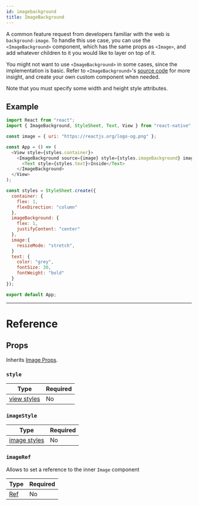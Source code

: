 ```yaml
---
id: imagebackground
title: ImageBackground
---
```


A common feature request from developers familiar with the web is `background-image`. To handle this use case, you can use the `<ImageBackground>` component, which has the same props as `<Image>`, and add whatever children to it you would like to layer on top of it.

You might not want to use `<ImageBackground>` in some cases, since the implementation is basic. Refer to `<ImageBackground>`'s [source code](https://github.com/facebook/react-native/blob/master/Libraries/Image/ImageBackground.js) for more insight, and create your own custom component when needed.

Note that you must specify some width and height style attributes.

## Example

```js
import React from "react";
import { ImageBackground, StyleSheet, Text, View } from "react-native";

const image = { uri: "https://reactjs.org/logo-og.png" };

const App = () => (
  <View style={styles.container}>
    <ImageBackground source={image} style={styles.imageBackground} imageStyle={styles.image}>
      <Text style={styles.text}>Inside</Text>
    </ImageBackground>
  </View>
);

const styles = StyleSheet.create({
  container: {
    flex: 1,
    flexDirection: "column"
  },
  imageBackground: {
    flex: 1,
    justifyContent: "center"
  },
  image:{
    resizeMode: "stretch",
  }
  text: {
    color: "grey",
    fontSize: 30,
    fontWeight: "bold"
  }
});

export default App;
```

---

# Reference

## Props

Inherits [Image Props](../image/#props).

### `style`

| Type                               | Required |
| ---------------------------------- | -------- |
| [view styles](../view-style-props/) | No       |

### `imageStyle`

| Type                                 | Required |
| ------------------------------------ | -------- |
| [image styles](../image-style-props/) | No       |

### `imageRef`

Allows to set a reference to the inner `Image` component

| Type                                                  | Required |
| ----------------------------------------------------- | -------- |
| [Ref](https://reactjs.org/docs/refs-and-the-dom.html) | No       |
